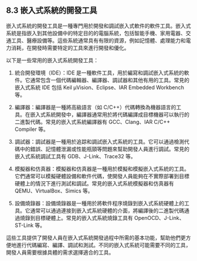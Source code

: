 ## 8.3 嵌入式系統的開發工具

嵌入式系統的開發工具是一種專門用於開發和調試嵌入式軟件的軟件工具。嵌入式系統是指嵌入到其他設備中的特定目的的電腦系統，包括智能手機、家用電器、交通工具、醫療設備等。這些系統通常具有有限的資源，例如記憶體、處理能力和電力消耗，在開發時需要特定的工具來進行開發和優化。

以下是一些常用的嵌入式系統開發工具：

1. 統合開發環境（IDE）：IDE 是一種軟件工具，用於編寫和調試嵌入式系統的軟件。它通常包含一個代碼編輯器、編譯器、調試器和其他有用的工具。常見的嵌入式系統 IDE 包括 Keil μVision、Eclipse、IAR Embedded Workbench 等。

2. 編譯器：編譯器是一種將高級語言（如 C/C++）代碼轉換為機器語言的工具。在嵌入式系統開發中，編譯器通常用於將代碼編譯成目標機器可以執行的二進製代碼。常見的嵌入式系統編譯器有 GCC、Clang、IAR C/C++ Compiler 等。

3. 調試器：調試器是一種用於追踪和調試嵌入式系統的工具。它可以通過檢測代碼中的錯誤、記憶體泄漏或性能瓶頸等問題來幫助開發人員進行調試。常見的嵌入式系統調試工具有 GDB、J-Link、Trace32 等。

4. 模擬器和仿真器：模擬器和仿真器是一種用於模擬和模擬嵌入式系統的工具。它們通常可以模擬硬體設備和軟件代碼，使開發人員能夠在不實際部署到目標硬體上的情況下進行測試和調試。常見的嵌入式系統模擬器和仿真器有 QEMU、VirtualBox、Simics 等。

5. 設備燒錄器：設備燒錄器是一種用於將軟件程序燒錄到嵌入式系統硬體上的工具。它通常可以通過連接到嵌入式系統硬體的介面，將編譯後的二進製代碼通過燒錄到目標硬體上。常見的嵌入式系統燒錄工具有 OpenOCD、J-Link、ST-Link 等。

這些工具提供了開發人員在嵌入式系統開發過程中所需的基本功能，幫助他們更方便地進行代碼編寫、編譯、調試和測試。不同的嵌入式系統可能需要不同的工具，開發人員需要根據具體的需求選擇適合的工具。